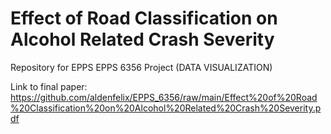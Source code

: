 # Effect of Road Classification on Alcohol Related Crash Severity
Repository for EPPS EPPS 6356 Project (DATA VISUALIZATION)

Link to final paper: 
https://github.com/aldenfelix/EPPS_6356/raw/main/Effect%20of%20Road%20Classification%20on%20Alcohol%20Related%20Crash%20Severity.pdf
